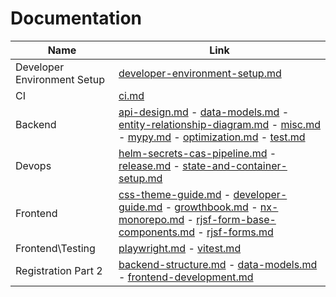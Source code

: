# Documentation

| Name                        | Link                                                                                                                                                                                                                                                                                                                      |
| --------------------------- | ------------------------------------------------------------------------------------------------------------------------------------------------------------------------------------------------------------------------------------------------------------------------------------------------------------------------- |
| Developer Environment Setup | [developer-environment-setup.md](./developer-environment-setup.md)                                                                                                                                                                                                                                                        |
| CI                          | [ci.md](./ci.md)                                                                                                                                                                                                                                                                                                          |
| Backend                     | [api-design.md](./backend/api-design.md) - [data-models.md](./backend/data-models.md) - [entity-relationship-diagram.md](./backend/entity-relationship-diagram.md) - [misc.md](./backend/misc.md) - [mypy.md](./backend/mypy.md) - [optimization.md](./backend/optimization.md) - [test.md](./backend/test.md)            |
| Devops                      | [helm-secrets-cas-pipeline.md](./devops/helm-secrets-cas-pipeline.md) - [release.md](./devops/release.md) - [state-and-container-setup.md](./devops/state-and-container-setup.md)                                                                                                                                         |
| Frontend                    | [css-theme-guide.md](./frontend/css-theme-guide.md) - [developer-guide.md](./frontend/developer-guide.md) - [growthbook.md](./frontend/growthbook.md) - [nx-monorepo.md](./frontend/nx-monorepo.md) - [rjsf-form-base-components.md](./frontend/rjsf-form-base-components.md) - [rjsf-forms.md](./frontend/rjsf-forms.md) |
| Frontend\Testing            | [playwright.md](./frontend/testing/playwright.md) - [vitest.md](./frontend/testing/vitest.md)                                                                                                                                                                                                                             |
| Registration Part 2         | [backend-structure.md](./registration_part_2/backend-structure.md) - [data-models.md](./registration_part_2/data-models.md) - [frontend-development.md](./registration_part_2/frontend-development.md)                                                                                                                    |
